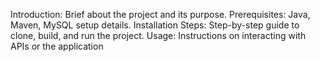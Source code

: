 Introduction: Brief about the project and its purpose.
Prerequisites: Java, Maven, MySQL setup details.
Installation Steps: Step-by-step guide to clone, build, and run the project.
Usage: Instructions on interacting with APIs or the application
